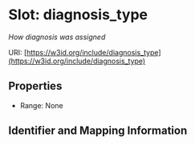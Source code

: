 # Slot: diagnosis_type
_How diagnosis was assigned_


URI: [https://w3id.org/include/diagnosis_type](https://w3id.org/include/diagnosis_type)



<!-- no inheritance hierarchy -->


## Properties

 * Range: None



## Identifier and Mapping Information





